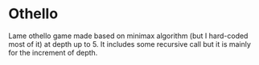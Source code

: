 # Othello
Lame othello game made based on minimax algorithm (but I hard-coded most of it) at depth up to 5. It includes some recursive call but it is mainly for the increment of depth.
